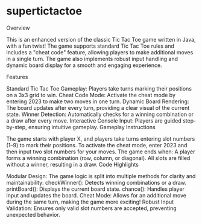 # supertictactoe
Overview

This is an enhanced version of the classic Tic Tac Toe game written in Java, with a fun twist! The game supports standard Tic Tac Toe rules and includes a "cheat code" feature, allowing players to make additional moves in a single turn. The game also implements robust input handling and dynamic board display for a smooth and engaging experience.

Features

Standard Tic Tac Toe Gameplay: Players take turns marking their positions on a 3x3 grid to win.
Cheat Code Mode: Activate the cheat mode by entering 2023 to make two moves in one turn.
Dynamic Board Rendering: The board updates after every turn, providing a clear visual of the current state.
Winner Detection: Automatically checks for a winning combination or a draw after every move.
Interactive Console Input: Players are guided step-by-step, ensuring intuitive gameplay.
Gameplay Instructions

The game starts with player X, and players take turns entering slot numbers (1–9) to mark their positions.
To activate the cheat mode, enter 2023 and then input two slot numbers for your moves.
The game ends when:
A player forms a winning combination (row, column, or diagonal).
All slots are filled without a winner, resulting in a draw.
Code Highlights

Modular Design: The game logic is split into multiple methods for clarity and maintainability:
checkWinner(): Detects winning combinations or a draw.
printBoard(): Displays the current board state.
chance(): Handles player input and updates the board.
Cheat Mode: Allows for an additional move during the same turn, making the game more exciting!
Robust Input Validation: Ensures only valid slot numbers are accepted, preventing unexpected behavior.
